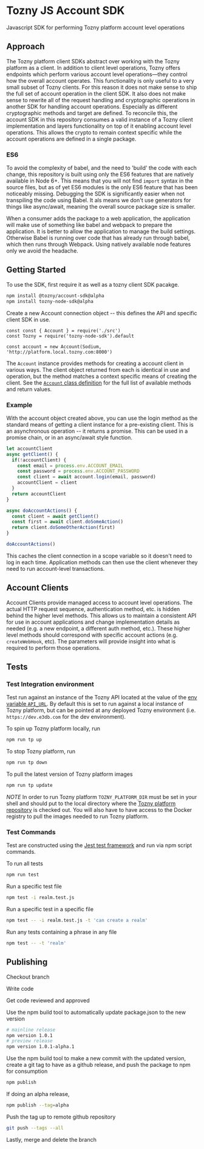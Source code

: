 # Tozny JS Account SDK

Javascript SDK for performing Tozny platform account level operations

## Approach

The Tozny platform client SDKs abstract over working with the Tozny platform as a client. In addition to client level operations, Tozny offers endpoints which perform various account level operations—they control how the overall account operates. This functionality is only useful to a very small subset of Tozny clients. For this reason it does not make sense to ship the full set of account operation in the client SDK. It also does not make sense to rewrite all of the request handling and cryptographic operations in another SDK for handling account operations. Especially as different cryptographic methods and target are defined. To reconcile this, the account SDK in this repository consumes a valid instance of a Tozny client implementation and layers functionality on top of it enabling account level operations. This allows the crypto to remain context specific while the account operations are defined in a single package.

### ES6

To avoid the complexity of babel, and the need to 'build' the code with each change, this repository is built using only the ES6 features that are natively available in Node 6+. This means that you will not find `import` syntax in the source files, but as of yet ES6 modules is the only ES6 feature that has been noticeably missing. Debugging the SDK is significantly easier when not transpiling the code using Babel. It als means we don't use generators for things like async/await, meaning the overall source package size is smaller.

When a consumer adds the package to a web application, the application will make use of something like babel and webpack to prepare the application. It is better to allow the application to manage the build settings. Otherwise Babel is running over code that has already run through babel, which then runs through Webpack. Using natively available node features only we avoid the headache.

## Getting Started

To use the SDK, first require it as well as a tozny client SDK pacakge.

```bash
npm install @tozny/account-sdk@alpha
npm install tozny-node-sdk@alpha
```

Create a new Account connection object -- this defines the API and specific client SDK in use.

```
const const { Account } = require('./src')
const Tozny = require('tozny-node-sdk').default

const account = new Account(Sodium, 'http://platform.local.tozny.com:8000')
```

The `Account` instance provides methods for creating a account client in various ways. The client object returned from each is identical in use and operation, but the method matches a context specific means of creating the client. See the [`Account` class definition](src/account.js) for the full list of available methods and return values.

### Example

With the account object created above, you can use the login method as the standard means of getting a client instance for a pre-existing client. This is an asynchronous operation -- it returns a promise. This can be used in a promise chain, or in an async/await style function.

```javascript
let accountClient
async getClient() {
  if(!accountClient) {
    const email = process.env.ACCOUNT_EMAIL
    const password = process.env.ACCOUNT_PASSWORD
    const client = await account.login(email, password)
    accountClient = client
  }
  return accountClient
}

async doAccountActions() {
  const client = await getClient()
  const first = await client.doSomeAction()
  return client.doSomeOtherAction(first)
}

doAccountActions()
```

This caches the client connection in a scope variable so it doesn't need to log in each time. Application methods can then use the client whenever they need to run account-level transactions.

## Account Clients

Account Clients provide managed access to account level operations. The actual HTTP request sequence, authentication method, etc. is hidden behind the higher level methods. This allows us to maintain a consistent API for use in account applications and change implementation details as needed (e.g. a new endpoint, a different auth method, etc.). These higher level methods should correspond with specific account actions (e.g. `createWebHook`, etc). The parameters will provide insight into what is required to perform those operations.

## Tests

### Test Integration environment

Test run against an instance of the Tozny API located at the value of the [env variable `API_URL`](./.env). By default this is set to run against a local instance of Tozny platform, but can be pointed at any deployed Tozny environment (i.e. `https://dev.e3db.com` for the dev environment).

To spin up Tozny platform locally, run

```bash
npm run tp up
```

To stop Tozny platform, run

```bash
npm run tp down
```

To pull the latest version of Tozny platform images

```bash
npm run tp update
```

_NOTE_ In order to run Tozny platform `TOZNY_PLATFORM_DIR` must be set in your shell and should put to the local directory where the [Tozny platform repository](https://github.com/tozny/tozny-platform) is checked out. You will also have to have access to the Docker registry to pull the images needed to run Tozny platform.

### Test Commands

Test are constructed using the [Jest test framework](https://jestjs.io) and run via npm script commands.

To run all tests

```bash
npm run test
```

Run a specific test file

```bash
npm test -i realm.test.js
```

Run a specific test in a specific file

```bash
npm test -- -i realm.test.js -t 'can create a realm'
```

Run any tests containing a phrase in any file

```bash
npm test -- -t 'realm'
```

## Publishing

Checkout branch

Write code

Get code reviewed and approved

Use the npm build tool to automatically update package.json to the new version

```bash
# mainline release
npm version 1.0.1
# preview release
npm version 1.0.1-alpha.1
```

Use the npm build tool to make a new commit with the updated version, create a git tag to have as a github release, and push the package to npm for consumption

```bash
npm publish
```

If doing an alpha release,

```bash
npm publish --tag=alpha
```

Push the tag up to remote github repository

```bash
git push --tags --all
```

Lastly, merge and delete the branch
